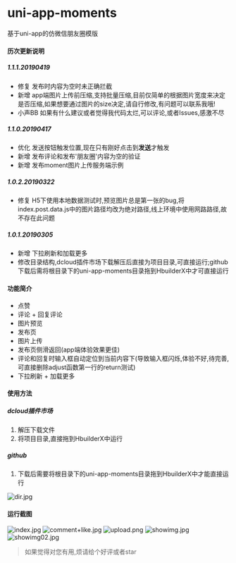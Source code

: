 # uni-app-moments
基于uni-app的仿微信朋友圈模版

#### 历次更新说明

##### 1.1.1.20190419
* 修复 发布时内容为空时未正确拦截
* 新增 app端图片上传前压缩,支持批量压缩,目前仅简单的根据图片宽度来决定是否压缩,如果想要通过图片的size决定,请自行修改,有问题可以联系我哦!
* 小声BB 如果有什么建议或者觉得我代码太烂,可以评论,或者Issues,感激不尽

##### 1.1.0.20190417
* 优化 发送按钮触发位置,现在只有刚好点击到**发送**才触发
* 新增 发布评论和发布'朋友圈'内容为空的验证
* 新增 发布moment图片上传服务端示例

##### 1.0.2.20190322
* 修复 H5下使用本地数据测试时,预览图片总是第一张的bug,将index.post.data.js中的图片路径均改为绝对路径,线上环境中使用网路路径,故不存在此问题

##### 1.0.1.20190305
* 新增 下拉刷新和加载更多
* 修改目录结构,dcloud插件市场下载解压后直接为项目目录,可直接运行;github下载后需将根目录下的uni-app-moments目录拖到HbuilderX中才可直接运行

#### 功能简介

* 点赞
* 评论 + 回复评论
* 图片预览
* 发布页
* 图片上传
* 发布页侧滑返回(app端体验效果更佳)
* 评论和回复时输入框自动定位到当前内容下(导致输入框闪烁,体验不好,待完善,可直接删除adjust函数第一行的return测试)
* 下拉刷新 + 加载更多

#### 使用方法

##### dcloud插件市场
1. 解压下载文件
2. 将项目目录,直接拖到HbuilderX中运行

##### github
1. 下载后需要将根目录下的uni-app-moments目录拖到HbuilderX中才能直接运行

![dir.jpg](https://upload-images.jianshu.io/upload_images/14618365-1b54255c3ec7b157.jpg?imageMogr2/auto-orient/strip%7CimageView2/2/w/1240)

#### 运行截图

![index.jpg](https://upload-images.jianshu.io/upload_images/14618365-379e1915cae8ec46.jpg?imageMogr2/auto-orient/strip%7CimageView2/2/w/290) 
![comment+like.jpg](https://upload-images.jianshu.io/upload_images/14618365-cdc9299f7697c836.jpg?imageMogr2/auto-orient/strip%7CimageView2/2/w/290)
![upload.png](https://upload-images.jianshu.io/upload_images/14618365-fef776173d49f68d.png?imageMogr2/auto-orient/strip%7CimageView2/2/w/290) 
![showimg.jpg](https://upload-images.jianshu.io/upload_images/14618365-ce9298ae26e24851.jpg?imageMogr2/auto-orient/strip%7CimageView2/2/w/290)
![showimg02.jpg](https://upload-images.jianshu.io/upload_images/14618365-dd57f7f53446164a.jpg?imageMogr2/auto-orient/strip%7CimageView2/2/w/290)



>如果觉得对您有用,烦请给个好评或者star